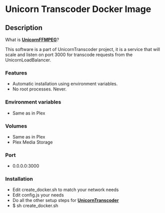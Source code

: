 # Unicorn Transcoder Docker Image 

## Description
What is **[UnicornFFMPEG](https://github.com/UnicornTranscoder/UnicornFFMPEG)**?

This software is a part of UnicornTranscoder project, it is a service that will scale and listen on port 3000 for transcode requests from the UnicornLoadBalancer.

### Features
- Automatic installation using environment variables.
- No root processes. Never.

### Environment variables

- Same as in Plex

### Volumes
- Same as in Plex
- Plex Media Storage

### Port

- 0.0.0.0:3000

### Installation
* Edit create_docker.sh to match your network needs
* Edit config.js your needs
* Do all the other setup steps for **[UnicornTranscoder](https://github.com/UnicornTranscoder/UnicornTranscoder)**
* $ sh create_docker.sh
